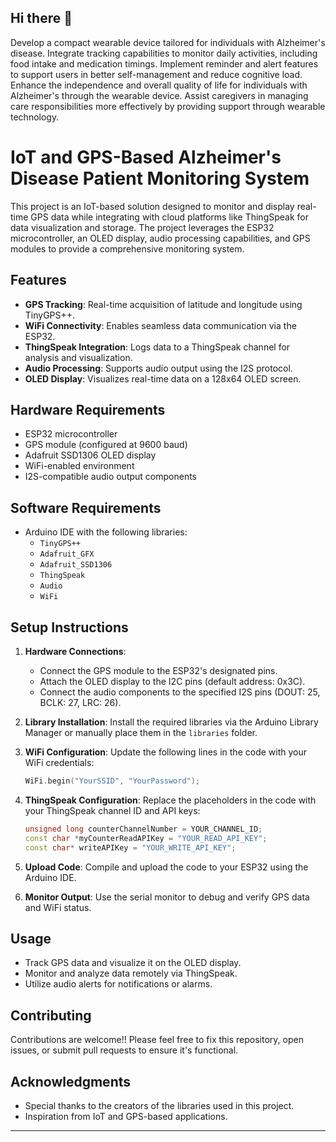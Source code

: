 ## Hi there 👋
Develop a compact wearable device tailored for individuals with Alzheimer's  disease.
Integrate tracking capabilities to monitor daily activities, including food intake and  medication timings.
Implement reminder and alert features to support users in better self-management  and reduce cognitive load.
Enhance	the	independence	and	overall	quality	of	life	for	individuals	with  Alzheimer's through the wearable device.
Assist caregivers in managing care responsibilities more effectively by providing  support through wearable technology.


<!--
**Singakarthik/singakarthik** is a ✨ _special_ ✨ repository because its `README.md` (this file) appears on your GitHub profile.

Here are some ideas to get you started:

- 🔭 I’m currently working on ...
- 🌱 I’m currently learning ...
- 👯 I’m looking to collaborate on ...
- 🤔 I’m looking for help with ...
- 💬 Ask me about ...
- 📫 How to reach me: ...
- 😄 Pronouns: ...
- ⚡ Fun fact: ...
-->

# IoT and GPS-Based Alzheimer's Disease Patient Monitoring System

This project is an IoT-based solution designed to monitor and display real-time GPS data while integrating with cloud platforms like ThingSpeak for data visualization and storage. The project leverages the ESP32 microcontroller, an OLED display, audio processing capabilities, and GPS modules to provide a comprehensive monitoring system.

## Features

- **GPS Tracking**: Real-time acquisition of latitude and longitude using TinyGPS++.
- **WiFi Connectivity**: Enables seamless data communication via the ESP32.
- **ThingSpeak Integration**: Logs data to a ThingSpeak channel for analysis and visualization.
- **Audio Processing**: Supports audio output using the I2S protocol.
- **OLED Display**: Visualizes real-time data on a 128x64 OLED screen.

## Hardware Requirements

- ESP32 microcontroller
- GPS module (configured at 9600 baud)
- Adafruit SSD1306 OLED display
- WiFi-enabled environment
- I2S-compatible audio output components

## Software Requirements

- Arduino IDE with the following libraries:
  - `TinyGPS++`
  - `Adafruit_GFX`
  - `Adafruit_SSD1306`
  - `ThingSpeak`
  - `Audio`
  - `WiFi`

## Setup Instructions

1. **Hardware Connections**:
   - Connect the GPS module to the ESP32's designated pins.
   - Attach the OLED display to the I2C pins (default address: 0x3C).
   - Connect the audio components to the specified I2S pins (DOUT: 25, BCLK: 27, LRC: 26).

2. **Library Installation**:
   Install the required libraries via the Arduino Library Manager or manually place them in the `libraries` folder.

3. **WiFi Configuration**:
   Update the following lines in the code with your WiFi credentials:
   ```cpp
   WiFi.begin("YourSSID", "YourPassword");
   ```

4. **ThingSpeak Configuration**:
   Replace the placeholders in the code with your ThingSpeak channel ID and API keys:
   ```cpp
   unsigned long counterChannelNumber = YOUR_CHANNEL_ID;
   const char *myCounterReadAPIKey = "YOUR_READ_API_KEY";
   const char* writeAPIKey = "YOUR_WRITE_API_KEY";
   ```

5. **Upload Code**:
   Compile and upload the code to your ESP32 using the Arduino IDE.

6. **Monitor Output**:
   Use the serial monitor to debug and verify GPS data and WiFi status.

## Usage
- Track GPS data and visualize it on the OLED display.
- Monitor and analyze data remotely via ThingSpeak.
- Utilize audio alerts for notifications or alarms.

## Contributing
Contributions are welcome!!
Please feel free to fix this repository, open issues, or submit pull requests to ensure it's functional.

## Acknowledgments
- Special thanks to the creators of the libraries used in this project.
- Inspiration from IoT and GPS-based applications.
---
